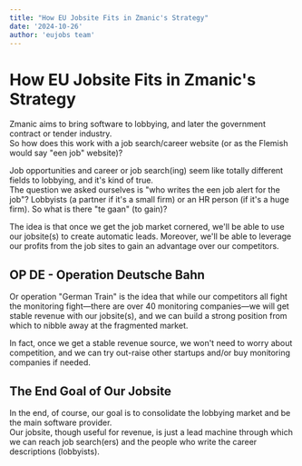 ```yaml
---
title: "How EU Jobsite Fits in Zmanic's Strategy"
date: '2024-10-26'
author: 'eujobs team'
---
```

# How EU Jobsite Fits in Zmanic's Strategy

Zmanic aims to bring software to lobbying, and later the government contract or tender industry.  
So how does this work with a job search/career website (or as the Flemish would say "een job" website)?

Job opportunities and career or job search(ing) seem like totally different fields to lobbying, and it's kind of true.  
The question we asked ourselves is "who writes the een job alert for the job"? Lobbyists (a partner if it's a small firm) or an HR person (if it's a huge firm). So what is there "te gaan" (to gain)?

The idea is that once we get the job market cornered, we'll be able to use our jobsite(s) to create automatic leads. Moreover, we'll be able to leverage our profits from the job sites to gain an advantage over our competitors.

## OP DE - Operation Deutsche Bahn

Or operation "German Train" is the idea that while our competitors all fight the monitoring fight—there are over 40 monitoring companies—we will get stable revenue with our jobsite(s), and we can build a strong position from which to nibble away at the fragmented market.

In fact, once we get a stable revenue source, we won't need to worry about competition, and we can try out-raise other startups and/or buy monitoring companies if needed.

## The End Goal of Our Jobsite

In the end, of course, our goal is to consolidate the lobbying market and be the main software provider.  
Our jobsite, though useful for revenue, is just a lead machine through which we can reach job search(ers) and the people who write the career descriptions (lobbyists).
